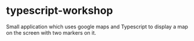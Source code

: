# typescript-workshop
Small application which uses google maps and Typescript to display a map on the screen with two markers on it.
